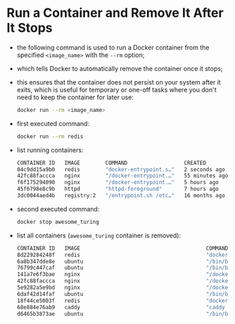 # Run a Container and Remove It After It Stops

- the following command is used to run a Docker container from the specified `<image_name>` with the `--rm` option;
- which tells Docker to automatically remove the container once it stops;
- this ensures that the container does not persist on your system after it exits, which is useful for temporary or one-off tasks where you don't need to keep the container for later use:

    ```bash
    docker run --rm <image_name>
    ```

- first executed command:

    ```bash
    docker run --rm redis
    ```

- list running containers:

    ```bash
    CONTAINER ID   IMAGE        COMMAND                  CREATED          STATUS          PORTS                                NAMES
    04c9dd15a9b0   redis        "docker-entrypoint.s…"   2 seconds ago    Up 1 second     6379/tcp                             awesome_turing
    42fc88faccca   nginx        "/docker-entrypoint.…"   55 minutes ago   Up 55 minutes   80/tcp                               peaceful_feynman
    f6f175294090   nginx        "/docker-entrypoint.…"   5 hours ago      Up 5 hours      80/tcp                               intelligent_lewin
    45f6798e8c9b   httpd        "httpd-foreground"       7 hours ago      Up 7 hours      80/tcp                               pedantic_payne
    3dc0044aed4b   registry:2   "/entrypoint.sh /etc…"   16 months ago    Up 8 hours      5000/tcp, 0.0.0.0:32000->32000/tcp   registry
    ```

- second executed command:

    ```bash
    docker stop awesome_turing
    ```

- list all containers (`awesome_turing` container is removed):

    ```bash
    CONTAINER ID   IMAGE                                        COMMAND                  CREATED              STATUS                          PORTS                                NAMES
    8d229284248f   redis                                        "docker-entrypoint.s…"   About a minute ago   Exited (0) About a minute ago                                        elated_meitner
    6a8b347dde8e   ubuntu                                       "/bin/bash"              9 minutes ago        Exited (130) 2 minutes ago                                           my-container-5
    76799c447caf   ubuntu                                       "/bin/bash"              55 minutes ago       Exited (0) 55 minutes ago                                            nervous_agnesi
    141a7e6f3bae   nginx                                        "/docker-entrypoint.…"   56 minutes ago       Exited (0) 56 minutes ago                                            cool_hugle
    42fc88faccca   nginx                                        "/docker-entrypoint.…"   56 minutes ago       Up 56 minutes                   80/tcp                               peaceful_feynman
    5e9282a5e9bd   nginx                                        "/docker-entrypoint.…"   56 minutes ago       Exited (0) 56 minutes ago                                            agitated_kowalevski
    6daf42d14faf   ubuntu                                       "/bin/bash"              2 hours ago          Exited (0) 2 hours ago                                               amazing_noether
    18f44ce5003f   redis                                        "docker-entrypoint.s…"   2 hours ago          Exited (0) 9 minutes ago                                             my-container
    68e884e76ab9   caddy                                        "caddy run --config …"   2 hours ago          Exited (0) 2 hours ago                                               my-container-2
    d6465b3873ae   ubuntu                                       "/bin/bash"              2 hours ago          Exited (0) 2 hours ago                                               stoic_wing
    ```
